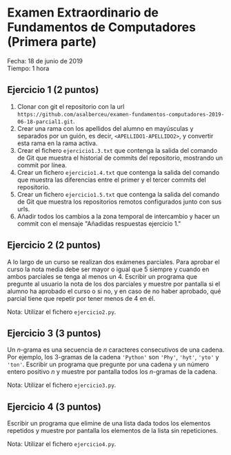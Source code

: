 # Examen Extraordinario de Fundamentos de Computadores (Primera parte)
Fecha: 18 de junio de 2019  
Tiempo: 1 hora

## Ejercicio 1 (2 puntos)

1. Clonar con git el repositorio con la url `https://github.com/asalberceu/examen-fundamentos-computadores-2019-06-18-parcial1.git`.
2. Crear una rama con los apellidos del alumno en mayúsculas y separados por un guión, es decir, `<APELLIDO1-APELLIDO2>`, y convertir esta rama en la rama activa.
3. Crear el fichero `ejercicio1.3.txt` que contenga la salida del comando de Git que muestra el historial de commits del repositorio, mostrando un commit por línea.
4. Crear un fichero `ejercicio1.4.txt` que contenga la salida del comando que muestra las diferencias entre el primer y el tercer commits del repositorio.
5. Crear un fichero `ejercicio1.5.txt` que contenga la salida del comando de Git que muestra los repositorios remotos configurados junto con sus urls.
6. Añadir todos los cambios a la zona temporal de intercambio y hacer un commit con el mensaje "Añadidas respuestas ejercicio 1."

## Ejercicio 2 (2 puntos)

A lo largo de un curso se realizan dos exámenes parciales. Para aprobar el curso la nota media debe ser mayor o igual que 5 siempre y cuando en ambos parciales se tenga al menos un 4. Escribir un programa que pregunte al usuario la nota de los dos parciales y muestre por pantalla si el alumno ha aprobado el curso o si no, y en caso de no haber aprobado, qué parcial tiene que repetir por tener menos de 4 en él.

Nota: Utilizar el fichero `ejercicio2.py`.

## Ejercicio 3 (3 puntos)
Un $n$-grama es una secuencia de $n$ caracteres consecutivos de una cadena. Por ejemplo, los 3-gramas de la cadena `'Python'` son `'Phy'`, `'hyt'`, `'yto'` y `'ton'`. Escribir un programa que pregunte por una cadena y un número entero positivo $n$ y muestre por pantalla todos los $n$-gramas de la cadena.

Nota: Utilizar el fichero `ejercicio3.py`.

## Ejercicio 4 (3 puntos)
Escribir un programa que elimine de una lista dada todos los elementos repetidos y muestre por pantalla los elementos de la lista sin repeticiones.

Nota: Utilizar el fichero `ejercicio4.py`.